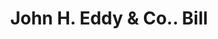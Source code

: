 ---
doi: 10.7916/D8WH425V
date_other: '1883'
date_other_textual: '1883'
form: printed ephemera
genre:
- Invoices
name:
- John H. Eddy & Co.
object_in_context_url: https://biggert.cul.columbia.edu/items/view/ave_biggert_01536
subject_hierarchical_geographic:
- Providence, Rhode Island, United States
subject_name:
- John H. Eddy & Co.
title: John H. Eddy & Co.. Bill
sort_title: John H. Eddy & Co.. Bill
call_number: ave_biggert_01536
coordinates:
- 41.82361111111111,-71.42222222222223
pid: ave_biggert_01536
identifiers: ave_biggert_01536
thumbnail: https://derivativo-1.library.columbia.edu/iiif/2/ldpd:343959/full/!256,256/0/native.jpg
permalink: "/biggert/ave_biggert_01536/"
layout: iiif-image-page
---